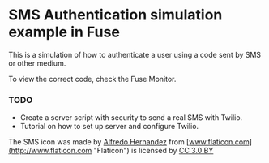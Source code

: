 # SMS Authentication simulation example in Fuse

This is a simulation of how to authenticate a user using a code sent by SMS or other medium.

To view the correct code, check the Fuse Monitor.

### TODO
- Create a server script with security to send a real SMS with Twilio.
- Tutorial on how to set up server and configure Twilio.

The SMS icon was made by [Alfredo Hernandez](http://www.flaticon.com/authors/alfredo-hernandez "Alfredo Hernandez") from [www.flaticon.com](http://www.flaticon.com "Flaticon") is licensed by [CC 3.0 BY](http://creativecommons.org/licenses/by/3.0/ "Creative Commons BY 3.0")